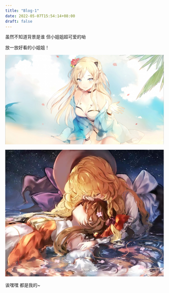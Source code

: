 ```yaml
---
title: "Blog-1"
date: 2022-05-07T15:54:14+08:00
draft: false
---
```


虽然不知道背景是谁 但小姐姐超可爱的呦

放一放好看的小姐姐！

![bg](/images/RealBg.jpg)

![avatar](/images/avatar.jpg)

诶嘿嘿 都是我的~
